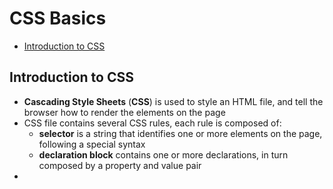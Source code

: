 # CSS Basics

- [Introduction to CSS](#introduction-to-css)


## Introduction to CSS

- **Cascading Style Sheets** (**CSS**) is used to style an HTML file, and tell the browser how to render the elements on the page
- CSS file contains several CSS rules, each rule is composed of:
  - **selector** is a string that identifies one or more elements on the page, following a special syntax
  - **declaration block** contains one or more declarations, in turn composed by a property and value pair
- 
